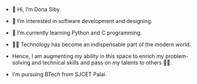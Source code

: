 - 👋 Hi, I’m Dona Siby.
- 👀 I’m interested in software development and designing.
- 🌱 I’m currently learning Python and C programming.


- 🙌🏼 Technology has become an indispensable part of the modern world.
- Hence, I am augmenting my ability in this space to enrich my problem-solving and technical skills and pass on my talents to others ✌🏻.

- I'm pursuing BTech from SJCET Palai.



<!---
DonaSiby/DonaSiby is a ✨ special ✨ repository because its `README.md` (this file) appears on your GitHub profile.
You can click the Preview link to take a look at your changes.
--->
